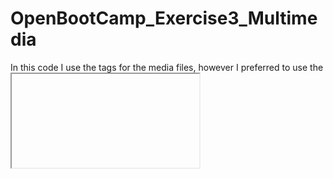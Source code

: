 ﻿# OpenBootCamp_Exercise3_Multimedia

In this code I use the tags for the media files, however I preferred to use the <iframe> tag for the YouTube video
